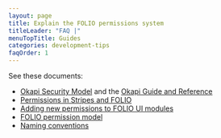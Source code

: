 ```yaml
---
layout: page
title: Explain the FOLIO permissions system
titleLeader: "FAQ |"
menuTopTitle: Guides
categories: development-tips
faqOrder: 1
---
```


See these documents:

* [Okapi Security Model](https://github.com/folio-org/okapi/blob/master/doc/security.md)
and the [Okapi Guide and Reference](https://github.com/folio-org/okapi/blob/master/doc/guide.md)
* [Permissions in Stripes and FOLIO](https://github.com/folio-org/stripes-core/blob/master/doc/permissions.md)
* [Adding new permissions to FOLIO UI modules](https://github.com/folio-org/stripes-core/blob/master/doc/adding-permissions.md)
* [FOLIO permission model](https://wiki.folio.org/display/PLATFORM/FOLIO+permission+model)
* [Naming conventions](/guidelines/naming-conventions/)
